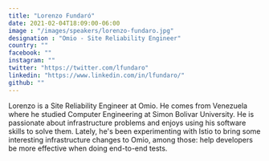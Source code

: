 ```yaml
---
title: "Lorenzo Fundaró"
date: 2021-02-04T18:09:00-06:00
image : "/images/speakers/lorenzo-fundaro.jpg"
designation : "Omio - Site Reliability Engineer"
country: ""
facebook: ""
instagram: ""
twitter: "https://twitter.com/lfundaro"
linkedin: "https://www.linkedin.com/in/lfundaro/"
github: ""
---
```


Lorenzo is a Site Reliability Engineer at Omio. He comes from Venezuela where he studied Computer Engineering at Simon Bolivar University. He is passionate about infrastructure problems and enjoys using his software skills to solve them. Lately, he's been experimenting with Istio to bring some interesting infrastructure changes to Omio, among those: help developers be more effective when doing end-to-end tests.
